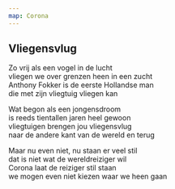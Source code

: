 ```yaml
---
map: Corona
---
```


## Vliegensvlug

Zo vrij als een vogel in de lucht \
vliegen we over grenzen heen in een zucht  \
Anthony Fokker is de eerste Hollandse man \
die met zijn vliegtuig vliegen kan

Wat begon als een jongensdroom \
is reeds tientallen jaren heel gewoon  \
vliegtuigen brengen jou vliegensvlug \
naar de andere kant van de wereld en terug

Maar nu even niet, nu staan er veel stil \
dat is niet wat de wereldreiziger wil \
Corona laat de reiziger stil staan \
we mogen even niet kiezen waar we heen gaan
